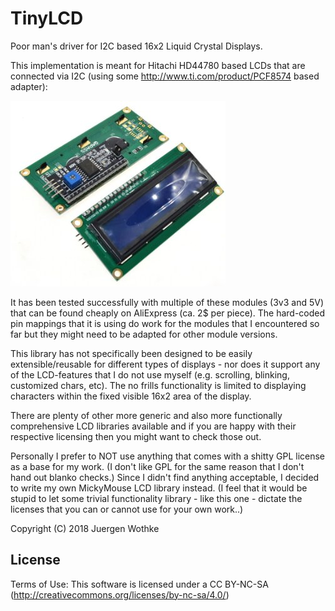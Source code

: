 # TinyLCD

Poor man's driver for I2C based 16x2 Liquid Crystal Displays.

This implementation is meant for Hitachi HD44780 based LCDs that are connected via
I2C (using some http://www.ti.com/product/PCF8574 based adapter):

![alt text](https://github.com/wothke/TinyLCD/raw/master/docs/16x2LCD.jpg "I2C 16x2")


It has been tested successfully with multiple of these modules (3v3 and 5V) that can be found
cheaply on AliExpress (ca. 2$ per piece). The hard-coded pin mappings that it is using do 
work for the modules that I encountered so far but they might need to be adapted for other 
module versions.

This library has not specifically been designed to be easily extensible/reusable for
different types of displays - nor does it support any of the LCD-features that I do not use
myself (e.g. scrolling, blinking, customized chars, etc). The no frills functionality is limited to
displaying characters within the fixed visible 16x2 area of the display.

There are plenty of other more generic and also more functionally comprehensive LCD libraries available
and if you are happy with their respective licensing then you might want to check those out.

Personally I prefer to NOT use anything that comes with a shitty GPL license as a base
for my work. (I don't like GPL for the same reason that I don't hand out blanko checks.)
Since I didn't find anything acceptable, I decided to write my own MickyMouse LCD library 
instead. (I feel that it would be stupid to let some trivial functionality library - 
like this one - dictate the licenses that you can or cannot use for your own work..)

Copyright (C) 2018 Juergen Wothke

## License
Terms of Use: This software is licensed under a CC BY-NC-SA (http://creativecommons.org/licenses/by-nc-sa/4.0/)
	